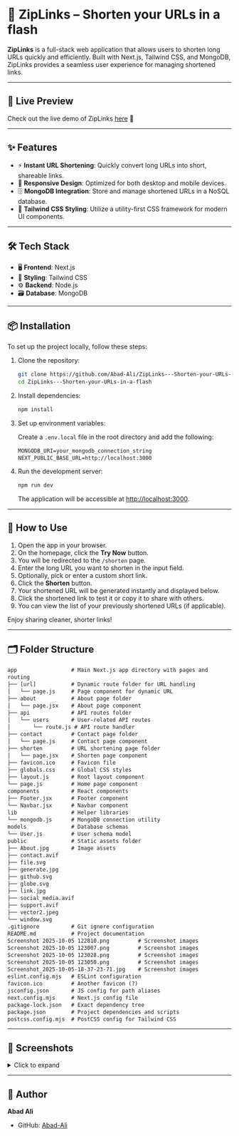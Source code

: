 # 🚀 ZipLinks – Shorten your URLs in a flash

**ZipLinks** is a full-stack web application that allows users to shorten long URLs quickly and efficiently. Built with Next.js, Tailwind CSS, and MongoDB, ZipLinks provides a seamless user experience for managing shortened links.

---

## 🔗 Live Preview

Check out the live demo of ZipLinks [here](https://zip-links-shorten-your-ur-ls-in-a-f.vercel.app/) 🚀

---

## ✨ Features

* ⚡ **Instant URL Shortening**: Quickly convert long URLs into short, shareable links.
* 📱 **Responsive Design**: Optimized for both desktop and mobile devices.
* 🗄️ **MongoDB Integration**: Store and manage shortened URLs in a NoSQL database.
* 🎨 **Tailwind CSS Styling**: Utilize a utility-first CSS framework for modern UI components.

---

## 🛠️ Tech Stack

* 🖥️ **Frontend**: Next.js
* 🎨 **Styling**: Tailwind CSS
* ⚙️ **Backend**: Node.js
* 🗃️ **Database**: MongoDB

---

## 📦 Installation

To set up the project locally, follow these steps:

1. Clone the repository:

   ```bash
   git clone https://github.com/Abad-Ali/ZipLinks---Shorten-your-URLs-in-a-flash.git
   cd ZipLinks---Shorten-your-URLs-in-a-flash
   ```

2. Install dependencies:

   ```bash
   npm install
   ```

3. Set up environment variables:

   Create a `.env.local` file in the root directory and add the following:

   ```env
   MONGODB_URI=your_mongodb_connection_string
   NEXT_PUBLIC_BASE_URL=http://localhost:3000
   ```

4. Run the development server:

   ```bash
   npm run dev
   ```

   The application will be accessible at [http://localhost:3000](http://localhost:3000).

---

## 📝 How to Use

1. Open the app in your browser.
2. On the homepage, click the **Try Now** button.
3. You will be redirected to the `/shorten` page.
4. Enter the long URL you want to shorten in the input field.
5. Optionally, pick or enter a custom short link.
6. Click the **Shorten** button.
7. Your shortened URL will be generated instantly and displayed below.
8. Click the shortened link to test it or copy it to share with others.
9. You can view the list of your previously shortened URLs (if applicable).

Enjoy sharing cleaner, shorter links!

---

## 🗂️ Folder Structure

```
app                 # Main Next.js app directory with pages and routing
├── [url]           # Dynamic route folder for URL handling
│   └── page.js     # Page component for dynamic URL
├── about           # About page folder
│   └── page.jsx    # About page component
├── api             # API routes folder
│   └── users       # User-related API routes
│       └── route.js # API route handler
├── contact         # Contact page folder
│   └── page.js     # Contact page component
├── shorten         # URL shortening page folder
│   └── page.jsx    # Shorten page component
├── favicon.ico     # Favicon file
├── globals.css     # Global CSS styles
├── layout.js       # Root layout component
└── page.js         # Home page component
components          # React components
├── Footer.jsx      # Footer component
└── Navbar.jsx      # Navbar component
lib                 # Helper libraries
└── mongodb.js      # MongoDB connection utility
models              # Database schemas
└── User.js         # User schema model
public              # Static assets folder
├── About.jpg       # Image assets
├── contact.avif
├── file.svg
├── generate.jpg
├── github.svg
├── globe.svg
├── link.jpg
├── social_media.avif
├── support.avif
├── vector2.jpeg
└── window.svg
.gitignore          # Git ignore configuration
README.md           # Project documentation
Screenshot 2025-10-05 122810.png         # Screenshot images
Screenshot 2025-10-05 123007.png         # Screenshot images
Screenshot 2025-10-05 123028.png         # Screenshot images
Screenshot 2025-10-05 123050.png         # Screenshot images
Screenshot_2025-10-05-18-37-23-71.jpg    # Screenshot images
eslint.config.mjs   # ESLint configuration
favicon.ico         # Another favicon (?)
jsconfig.json       # JS config for path aliases
next.config.mjs     # Next.js config file
package-lock.json   # Exact dependency tree
package.json        # Project dependencies and scripts
postcss.config.mjs  # PostCSS config for Tailwind CSS
```

---

## 📸 Screenshots
<details>
  <summary>Click to expand</summary>

  ![Home](https://github.com/Abad-Ali/ZipLinks---Shorten-your-URLs-in-a-flash/blob/28dd3cd1e0e3c1ac007feeb84183127f895d8a18/Screenshot%202025-10-05%20122810.png)
  
  ![About](https://github.com/Abad-Ali/ZipLinks---Shorten-your-URLs-in-a-flash/blob/28dd3cd1e0e3c1ac007feeb84183127f895d8a18/Screenshot%202025-10-05%20123007.png)

 ![Contact](https://github.com/Abad-Ali/ZipLinks---Shorten-your-URLs-in-a-flash/blob/28dd3cd1e0e3c1ac007feeb84183127f895d8a18/Screenshot%202025-10-05%20123028.png)

 ![shorten](https://github.com/Abad-Ali/ZipLinks---Shorten-your-URLs-in-a-flash/blob/28dd3cd1e0e3c1ac007feeb84183127f895d8a18/Screenshot%202025-10-05%20123050.png)

 ![MobileView](https://github.com/Abad-Ali/ZipLinks---Shorten-your-URLs-in-a-flash/blob/28dd3cd1e0e3c1ac007feeb84183127f895d8a18/Screenshot_2025-10-05-18-37-23-71.jpg)

</details>

---

## 👤 Author

**Abad Ali**

* GitHub: [Abad-Ali](https://github.com/Abad-Ali)
